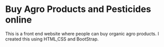 # Buy Agro Products and Pesticides online

This is a front end website where people can buy organic agro products.
I created this using HTML,CSS and BootStrap.
